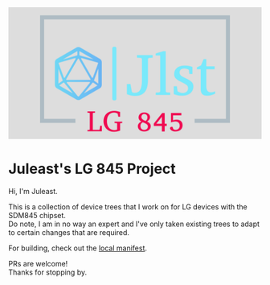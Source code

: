 ![banner](https://raw.githubusercontent.com/JLST-LG845/.github/main/banner.png)
# Juleast's LG 845 Project
Hi, I'm Juleast.

This is a collection of device trees that I work on for LG devices with the SDM845 chipset.  
Do note, I am in no way an expert and I've only taken existing trees to adapt to certain changes that are required.

For building, check out the [local manifest](https://github.com/JLST-LG845/local_manifests).

PRs are welcome!  
Thanks for stopping by.
